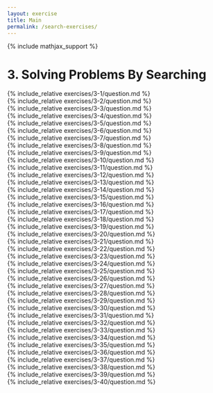 ```yaml
---
layout: exercise
title: Main
permalink: /search-exercises/
---
```


{% include mathjax_support %}

# 3. Solving Problems By Searching

<div><i class="arrow-up" data-chapter="search-exercises" data-exercise="ex_1" data-rating="0"></i></div>
{% include_relative exercises/3-1/question.md %}

<div><i class="arrow-up" data-chapter="search-exercises" data-exercise="ex_2" data-rating="0"></i></div>
{% include_relative exercises/3-2/question.md %}

<div><i class="arrow-up" data-chapter="search-exercises" data-exercise="ex_3" data-rating="0"></i></div>
{% include_relative exercises/3-3/question.md %}

<div><i class="arrow-up" data-chapter="search-exercises" data-exercise="ex_4" data-rating="0"></i></div>
{% include_relative exercises/3-4/question.md %}

<div><i class="arrow-up" data-chapter="search-exercises" data-exercise="ex_5" data-rating="0"></i></div>
{% include_relative exercises/3-5/question.md %}

<div><i class="arrow-up" data-chapter="search-exercises" data-exercise="ex_6" data-rating="0"></i></div>
{% include_relative exercises/3-6/question.md %}

<div><i class="arrow-up" data-chapter="search-exercises" data-exercise="ex_7" data-rating="0"></i></div>
{% include_relative exercises/3-7/question.md %}

<div><i class="arrow-up" data-chapter="search-exercises" data-exercise="ex_8" data-rating="0"></i></div>
{% include_relative exercises/3-8/question.md %}

<div><i class="arrow-up" data-chapter="search-exercises" data-exercise="ex_9" data-rating="0"></i></div>
{% include_relative exercises/3-9/question.md %}

<div><i class="arrow-up" data-chapter="search-exercises" data-exercise="ex_10" data-rating="0"></i></div>
{% include_relative exercises/3-10/question.md %}

<div><i class="arrow-up" data-chapter="search-exercises" data-exercise="ex_11" data-rating="0"></i></div>
{% include_relative exercises/3-11/question.md %}

<div><i class="arrow-up" data-chapter="search-exercises" data-exercise="ex_12" data-rating="0"></i></div>
{% include_relative exercises/3-12/question.md %}

<div><i class="arrow-up" data-chapter="search-exercises" data-exercise="ex_13" data-rating="0"></i></div>
{% include_relative exercises/3-13/question.md %}

<div><i class="arrow-up" data-chapter="search-exercises" data-exercise="ex_14" data-rating="0"></i></div>
{% include_relative exercises/3-14/question.md %}

<div><i class="arrow-up" data-chapter="search-exercises" data-exercise="ex_15" data-rating="0"></i></div>
{% include_relative exercises/3-15/question.md %}

<div><i class="arrow-up" data-chapter="search-exercises" data-exercise="ex_16" data-rating="0"></i></div>
{% include_relative exercises/3-16/question.md %}

<div><i class="arrow-up" data-chapter="search-exercises" data-exercise="ex_17" data-rating="0"></i></div>
{% include_relative exercises/3-17/question.md %}

<div><i class="arrow-up" data-chapter="search-exercises" data-exercise="ex_18" data-rating="0"></i></div>
{% include_relative exercises/3-18/question.md %}

<div><i class="arrow-up" data-chapter="search-exercises" data-exercise="ex_19" data-rating="0"></i></div>
{% include_relative exercises/3-19/question.md %}

<div><i class="arrow-up" data-chapter="search-exercises" data-exercise="ex_20" data-rating="0"></i></div>
{% include_relative exercises/3-20/question.md %}

<div><i class="arrow-up" data-chapter="search-exercises" data-exercise="ex_21" data-rating="0"></i></div>
{% include_relative exercises/3-21/question.md %}

<div><i class="arrow-up" data-chapter="search-exercises" data-exercise="ex_22" data-rating="0"></i></div>
{% include_relative exercises/3-22/question.md %}

<div><i class="arrow-up" data-chapter="search-exercises" data-exercise="ex_23" data-rating="0"></i></div>
{% include_relative exercises/3-23/question.md %}

<div><i class="arrow-up" data-chapter="search-exercises" data-exercise="ex_24" data-rating="0"></i></div>
{% include_relative exercises/3-24/question.md %}

<div><i class="arrow-up" data-chapter="search-exercises" data-exercise="ex_25" data-rating="0"></i></div>
{% include_relative exercises/3-25/question.md %}

<div><i class="arrow-up" data-chapter="search-exercises" data-exercise="ex_26" data-rating="0"></i></div>
{% include_relative exercises/3-26/question.md %}

<div><i class="arrow-up" data-chapter="search-exercises" data-exercise="ex_27" data-rating="0"></i></div>
{% include_relative exercises/3-27/question.md %}

<div><i class="arrow-up" data-chapter="search-exercises" data-exercise="ex_28" data-rating="0"></i></div>
{% include_relative exercises/3-28/question.md %}

<div><i class="arrow-up" data-chapter="search-exercises" data-exercise="ex_29" data-rating="0"></i></div>
{% include_relative exercises/3-29/question.md %}

<div><i class="arrow-up" data-chapter="search-exercises" data-exercise="ex_30" data-rating="0"></i></div>
{% include_relative exercises/3-30/question.md %}

<div><i class="arrow-up" data-chapter="search-exercises" data-exercise="ex_31" data-rating="0"></i></div>
{% include_relative exercises/3-31/question.md %}

<div><i class="arrow-up" data-chapter="search-exercises" data-exercise="ex_32" data-rating="0"></i></div>
{% include_relative exercises/3-32/question.md %}

<div><i class="arrow-up" data-chapter="search-exercises" data-exercise="ex_33" data-rating="0"></i></div>
{% include_relative exercises/3-33/question.md %}

<div><i class="arrow-up" data-chapter="search-exercises" data-exercise="ex_34" data-rating="0"></i></div>
{% include_relative exercises/3-34/question.md %}

<div><i class="arrow-up" data-chapter="search-exercises" data-exercise="ex_35" data-rating="0"></i></div>
{% include_relative exercises/3-35/question.md %}

<div><i class="arrow-up" data-chapter="search-exercises" data-exercise="ex_36" data-rating="0"></i></div>
{% include_relative exercises/3-36/question.md %}

<div><i class="arrow-up" data-chapter="search-exercises" data-exercise="ex_37" data-rating="0"></i></div>
{% include_relative exercises/3-37/question.md %}

<div><i class="arrow-up" data-chapter="search-exercises" data-exercise="ex_38" data-rating="0"></i></div>
{% include_relative exercises/3-38/question.md %}

<div><i class="arrow-up" data-chapter="search-exercises" data-exercise="ex_39" data-rating="0"></i></div>
{% include_relative exercises/3-39/question.md %}

<div><i class="arrow-up" data-chapter="search-exercises" data-exercise="ex_40" data-rating="0"></i></div>
{% include_relative exercises/3-40/question.md %}
